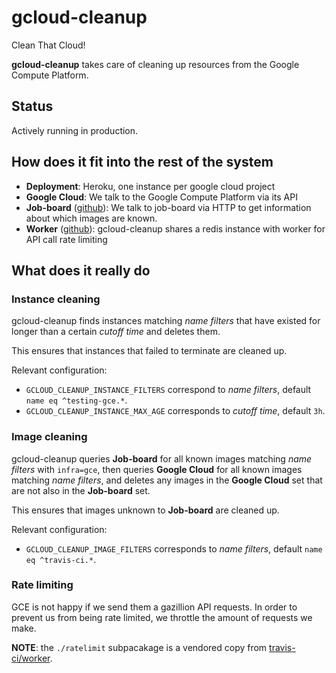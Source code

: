 # gcloud-cleanup

Clean That Cloud!

**gcloud-cleanup** takes care of cleaning up resources from the Google Compute Platform.

## Status

Actively running in production.

## How does it fit into the rest of the system

* **Deployment**: Heroku, one instance per google cloud project
* **Google Cloud**: We talk to the Google Compute Platform via its API
* **Job-board** ([github](https://github.com/travis-ci/job-board)):
  We talk to job-board via HTTP to get information about which images
  are known.
* **Worker** ([github](https://github.com/travis-ci/worker)): gcloud-cleanup
  shares a redis instance with worker for API call rate limiting

## What does it really do

### Instance cleaning

gcloud-cleanup finds instances matching _name filters_ that have existed for
longer than a certain _cutoff time_ and deletes them.

This ensures that instances that failed to terminate are cleaned up.

Relevant configuration:

- `GCLOUD_CLEANUP_INSTANCE_FILTERS` correspond to _name filters_,
  default `name eq ^testing-gce.*`.
- `GCLOUD_CLEANUP_INSTANCE_MAX_AGE` corresponds to _cutoff time_, default `3h`.

### Image cleaning

gcloud-cleanup queries **Job-board** for all known images matching _name
filters_ with `infra=gce`, then queries **Google Cloud** for all known images
matching _name filters_, and deletes any images in the **Google Cloud** set that
are not also in the **Job-board** set.

This ensures that images unknown to **Job-board** are cleaned up.

Relevant configuration:

- `GCLOUD_CLEANUP_IMAGE_FILTERS` corresponds to _name filters_,
  default `name eq ^travis-ci.*`.

### Rate limiting

GCE is not happy if we send them a gazillion API requests. In order to prevent
us from being rate limited, we throttle the amount of requests we make.

**NOTE**: the `./ratelimit` subpacakage is a vendored copy from
[travis-ci/worker](https://github.com/travis-ci/worker).
